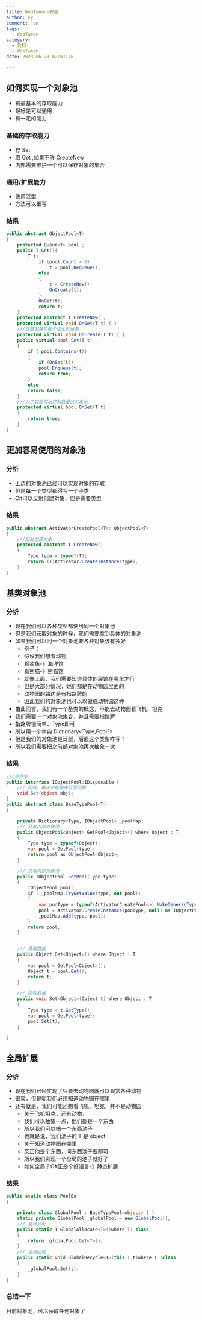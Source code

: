 ```yaml
---
title: WooTween-安装
author: yy
comment: 'on'
tags:
  - WooTween
category:
  - 文档
  - WooTween
date: 2023-06-23 02:01:46

---
```

## 如何实现一个对象池
* 有最基本的存取能力
* 最好是可以通用
* 有一定的能力
### 基础的存取能力
* 存 Set
* 取 Get ,如果不够 CreateNew
* 内部需要维护一个可以保存对象的集合
### 通用/扩展能力
* 使用泛型
* 方法可以重写
### 结果
``` csharp
public abstract ObjectPool<T>
{
    protected Queue<T> pool ;
    public T Get(){
        T t;
            if (pool.Count > 0)
                t = pool.Dequeue();
            else
            {
                t = CreateNew();
                OnCreate(t);
            }
            OnGet(t);
            return t;
    }
    protected abstract T CreateNew();
    protected virtual void OnGet(T t) { }
    ///在被创建时候个性化的设置
    protected virtual void OnCreate(T t) { }
    public virtual bool Set(T t)
    {
        if (!pool.Contains(t))
        {
            if (OnSet(t))
            pool.Enqueue(t);
            return true;
        }
        else
        return false;
    }
    ///为了实现可以控制数量的对象池
    protected virtual bool OnSet(T t)
    {
        return true;
    }
}
```
## 更加容易使用的对象池
### 分析
* 上边的对象池已经可以实现对象的存取
* 但是每一个类型都得写一个子类
* C#可以反射创建对象，但是需要类型
### 结果
``` csharp
public abstract ActivatorCreatePool<T>: ObjectPool<T>
{
    ///反射创建对象
    protected abstract T CreateNew()
    {
        Type type = typeof(T);
        return (T)Activator.CreateInstance(type);
    }
}
```
## 基类对象池
### 分析
* 现在我们可以各种类型都使用同一个对象池
* 但是我们获取对象的时候，我们需要拿到具体的对象池
* 如果我们可以问一个对象池要各种对象该有多好
    * 例子：
    * 假设我们想看动物
    * 看鲨鱼-》海洋馆
    * 看熊猫-》熊猫馆
    * 就像上面，我们需要知道具体的展馆在哪里才行
    * 但是大部分情况，她们都是在动物园里面的
    * 动物园的路边是有指路牌的
    * 因此我们的对象池也可以以做成动物园这种
* 由此而言，我们有一个基类的概念，不能去动物园看飞机、坦克
* 我们需要一个对象池集合、并且需要指路牌
* 指路牌很简单、Type即可
* 所以用一个字典 Dictionary<Type,Pool?>
* 但是我们的对象池是泛型，后面这个类型咋写？
* 所以我们需要把之前额对象池再次抽象一次
### 结果
``` csharp
///更抽象
public interface IObjectPool:IDisposable {
    /// 回收，解决不能使用泛型问题
    void Set(object obj);
}
public abstract class BaseTypePool<T>
{

    private Dictionary<Type, IObjectPool> _poolMap;
    /// 获取内部对象池
    public ObjectPool<Object> GetPool<Object>() where Object : T
    {
        Type type = typeof(Object);
        var pool = GetPool(type);
        return pool as ObjectPool<Object>;
    }

    /// 获取内部对象池
    public IObjectPool GetPool(Type type)
    {
        IObjectPool pool;
        if (!_poolMap.TryGetValue(type, out pool))
        {
            var pooType = typeof(ActivatorCreatePool<>).MakeGenericType(type);
            pool = Activator.CreateInstance(pooType, null) as IObjectPool;
            _poolMap.Add(type, pool);
        }
        return pool;
    }


    /// 获取数据
    public Object Get<Object>() where Object : T
    {
        var pool = GetPool<Object>();
        Object t = pool.Get();
        return t;
    }

    /// 回收数据
    public void Set<Object>(Object t) where Object : T
    {
        Type type = t.GetType();
        var pool = GetPool(type);
        pool.Set(t);
    }

}

```
## 全局扩展
### 分析
* 现在我们已经实现了只要去动物园就可以观赏各种动物
* 很爽，但是呢我们必须知道动物园在哪里
* 还有就是，我们可能还想看飞机、坦克，并不是动物园
  * 关于飞机坦克，还有动物，
  * 我们可以抽象一点，他们都是一个东西
  * 所以我们可以搞一个东西池子
  * 也就是说，我们池子的 T 是 object
  * 关于知道动物园在哪里
  * 反正他是个东西，问东西池子要即可
  * 所以我们实现一个全局的池子就好了
  * 如何全局？C#正是个好语言-》静态扩展

### 结果
``` csharp
public static class PoolEx
{

    private class GlobalPool : BaseTypePool<object> { }
    static private GlobalPool _globalPool = new GlobalPool();
    /// 全局分配
    public static T GlobalAllocate<T>()where T: class
    {
        return _globalPool.Get<T>();
    }
    /// 全局回收
    public static void GlobalRecycle<T>(this T t)where T :class
    {
        _globalPool.Set(t);
    }
}
```

### 总结一下
目前对象池，可以获取任何对象了 
